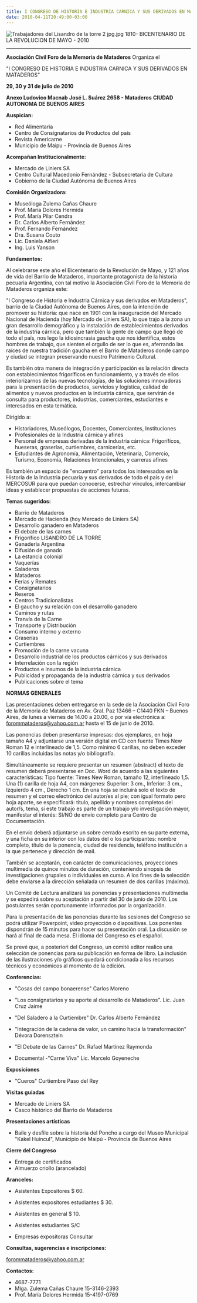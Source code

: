 ```yaml
---
title: I CONGRESO DE HISTORIA E INDUSTRIA CARNICA Y SUS DERIVADOS EN MATADEROS
date: 2010-04-11T20:49:00-03:00
---
```


![Trabajadores del Lisandro de la torre 2 jpg.jpg](https://blogger.googleusercontent.com/img/b/R29vZ2xl/AVvXsEhkiaeMaiplaXR5LTC1GlIEFdY56vPTkI4yced2zW4j9_nSxPiVUX5aa16OUNH56PbjfyqGg66Ta3S4e_NQHR9g4MookjciWg0libpocgs3YLW7KjdmKCVmwXDobznYkzWiJ_LSAJbDI60_/s1600/Trabajadores+del+Lisandro+de+la+torre.+2+jpg.jpg) 1810- BICENTENARIO DE LA REVOLUCION DE MAYO - 2010

_________________

**Asociación Civil Foro de la Memoria de Mataderos** Organiza el

"I CONGRESO DE HISTORIA E INDUSTRIA CARNICA Y SUS DERIVADOS EN MATADEROS"

**29, 30 y 31 de julio de 2010**

**Anexo Ludovico Macnab**
**José L. Suárez 2658 - Mataderos**
**CIUDAD AUTONOMA DE BUENOS AIRES**


**Auspician:**

 - Red Alimentaria
 - Centro de Consignatarios de Productos del país
 - Revista Americarne
 - Municipio de Maipu - Provincia de Buenos Aires


**Acompañan Institucionalmente:**

 - Mercado de Liniers SA
 - Centro Cultural Macedonio Fernández - Subsecretaria de Cultura
 - Gobierno de la Ciudad Autónoma de Buenos Aires


**Comisión Organizadora:**

 - Museóloga Zulema Cañas Chaure
 - Prof. María Dolores Hermida
 - Prof. María Pilar Cendra
 - Dr. Carlos Alberto Fernández
 - Prof. Fernando Fernández
 - Dra. Susana Couto
 - Lic. Daniela Alfieri
 - Ing. Luis Yanson


**Fundamentos:**

Al celebrarse este año el Bicentenario de la Revolución de Mayo, y 121 años de vida del Barrio de Mataderos, importante protagonista de la historia pecuaria Argentina, con tal motivo la Asociación Civil Foro de la Memoria de Mataderos organiza este:

"I Congreso de Historia e Industria Cárnica y sus derivados en Mataderos", barrio de la Ciudad Autónoma de Buenos Aires, con la intención de promover su historia: que nace en 1901 con la inauguración del Mercado Nacional de Hacienda (hoy Mercado de Liniers SA), lo que trajo a la zona un gran desarrollo demográfico y la instalación de establecimientos derivados de la industria cárnica, pero que también la gente de campo que llegó de todo el país, nos lego la idiosincrasia gaucha que nos identifica, estos hombres de trabajo, que sienten el orgullo de ser lo que es, aferrando las raíces de nuestra tradición gaucha en el Barrio de Mataderos donde campo y ciudad se integran preservando nuestro Patrimonio Cultural.

Es también otra manera de integración y participación es la relación directa con establecimientos frigoríficos en funcionamiento, y a través de ellos interiorizarnos de las nuevas tecnologías, de las soluciones innovadoras para la presentación de productos, servicios y logística, calidad de alimentos y nuevos productos en la industria cárnica, que servirán de consulta para productores, industrias, comerciantes, estudiantes e interesados en esta temática.


Dirigido a:

 - Historiadores, Museólogos, Docentes, Comerciantes, Instituciones
 - Profesionales de la Industria cárnica y afines
 - Personal de empresas derivadas de la industria cárnica: Frigoríficos, hueseras, graserías, curtiembres, carnicerías, etc.
 - Estudiantes de Agronomía, Alimentación, Veterinaria, Comercio, Turismo, Economía, Relaciones Intencionales, y carreras afines


Es también un espacio de "encuentro" para todos los interesados en la Historia de la Industria pecuaria y sus derivados de todo el país y del MERCOSUR para que puedan conocerse, estrechar vínculos, intercambiar ideas y establecer propuestas de acciones futuras.

**Temas sugeridos:**

 - Barrio de Mataderos
 - Mercado de Hacienda (hoy Mercado de Liniers SA)
 - Desarrollo ganadero en Mataderos
 - El debate de las carnes
 - Frigorífico LISANDRO DE LA TORRE
 - Ganadería Argentina
 - Difusión de ganado
 - La estancia colonial
 - Vaquerías
 - Saladeros
 - Mataderos
 - Ferias y Remates
 - Consignatarios
 - Reseros
 - Centros Tradicionalistas
 - El gaucho y su relación con el desarrollo ganadero
 - Caminos y rutas
 - Tranvía de la Carne
 - Transporte y Distribución
 - Consumo interno y externo
 - Graserías
 - Curtiembres
 - Promoción de la carne vacuna
 - Desarrollo industrial de los productos cárnicos y sus derivados
 - Interrelación con la región
 - Productos e insumos de la industria cárnica
 - Publicidad y propaganda de la industria cárnica y sus derivados
 - Publicaciones sobre el tema

**NORMAS GENERALES**

Las presentaciones deben entregarse en la sede de la Asociación Civil Foro de la Memoria de Mataderos en Av. Gral. Paz 13466 – C1440 FKN – Buenos Aires, de lunes a viernes de 14.00 a 20.00, o por vía electrónica a: forommataderos@yahoo.com.ar hasta el 15 de junio de 2010.

Las ponencias deben presentarse impresas: dos ejemplares, en hoja tamaño A4 y adjuntarse una versión digital en CD con fuente Times New Roman 12 e interlineado de 1,5. Como mínimo 6 carillas, no deben exceder 10 carillas incluidas las notas y/o bibliografía.

Simultáneamente se requiere presentar un resumen (abstract) el texto de resumen deberá presentarse en Doc. Word de acuerdo a las siguientes características: Tipo fuente: Times New Roman, tamaño 12, interlineado 1,5. Una (1) carilla de hoja A4, con márgenes: Superior: 3 cm., Inferior: 3 cm., Izquierdo 4 cm., Derecho 1 cm. En una hoja se incluirá solo el texto de resumen y el correo electrónico del autor/es al pie; con igual formato pero hoja aparte, se especificará: título, apellido y nombres completos del autor/s, tema, si este trabajo es parte de un trabajo y/o investigación mayor, manifestar el interés: SI/NO de envío completo para Centro de Documentación.

En el envío deberá adjuntarse un sobre cerrado escrito en su parte externa, y una ficha en su interior con los datos del o los participantes: nombre completo, título de la ponencia, ciudad de residencia, teléfono institución a la que pertenece y dirección de mail.

También se aceptarán, con carácter de comunicaciones, proyecciones multimedia de quince minutos de duración, conteniendo sinopsis de investigaciones grupales o individuales en curso. A los fines de la selección debe enviarse a la dirección señalada un resumen de dos carillas (máximo).

Un Comité de Lectura analizará las ponencias y presentaciones multimedia y se expedirá sobre su aceptación a partir del 30 de junio de 2010. Los postulantes serán oportunamente informados por la organización.

Para la presentación de las ponencias durante las sesiones del Congreso se podrá utilizar Powerpoint, video proyección o diapositivas. Los ponentes dispondrán de 15 minutos para hacer su presentación oral. La discusión se hará al final de cada mesa. El idioma del Congreso es el español.

Se prevé que, a posteriori del Congreso, un comité editor realice una selección de ponencias para su publicación en forma de libro. La inclusión de las ilustraciones y/o gráficos quedará condicionada a los recursos técnicos y económicos al momento de la edición.


**Conferencias:**

 - "Cosas del campo bonaerense"
  Carlos Moreno

 - "Los consignatarios y su aporte al desarrollo de Mataderos".
  Lic. Juan Cruz Jaime

 - "Del Saladero a la Curtiembre"
  Dr. Carlos Alberto Fernández

 - "Integración de la cadena de valor, un camino hacia la transformación"
  Dévora Dorensztein

 - "El Debate de las Carnes"
  Dr. Rafael Martínez Raymonda

 - Documental -"Carne Viva"
  Lic. Marcelo Goyeneche

**Exposiciones**

 - "Cueros" Curtiembre Paso del Rey

**Visitas guiadas**

 - Mercado de Liniers SA
 - Casco histórico del Barrio de Mataderos

**Presentaciones artísticas**

 - Baile y desfile sobre la historia del Poncho a cargo del Museo Municipal "Kakel Huincul",
  Municipio de Maipú - Provincia de Buenos Aires


**Cierre del Congreso**

 - Entrega de certificados
 - Almuerzo criollo (arancelado)


**Aranceles:**

 - Asistentes Expositores $ 60.
 - Asistentes expositores estudiantes $ 30.
 - Asistentes en general $ 10.
 - Asistentes estudiantes S/C

 - Empresas expositoras Consultar



**Consultas, sugerencias e inscripciones:**

forommataderos@yahoo.com.ar

**Contactos:**

 - 4687-7771
 - Mlga. Zulema Cañas Chaure 15-3146-2393
 - Prof. María Dolores Hermida 15-4197-0769